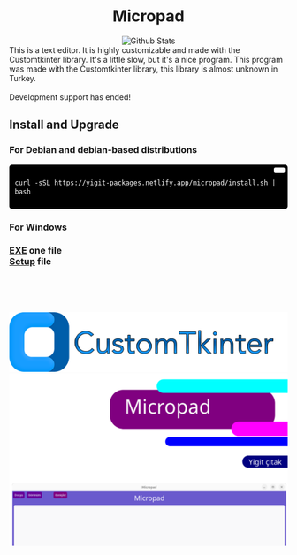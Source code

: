 
<div align="center">
  
  # Micropad
  
  <a>
    <img src="https://github.com/SabanGnc/SabanGnc/assets/139702707/cc75e47a-eda0-498f-bc38-1a9a3e6ea37c" alt="Github Stats" width="1200">
  </a>
<br>
</div>
This is a text editor. It is highly customizable and made with the Customtkinter library. It's a little slow, but it's a nice program. This program was made with the Customtkinter library, this library is almost unknown in Turkey.
<br>
<br>
Development support has ended!

## Install and Upgrade
### For Debian and debian-based distributions
<div style="background-color:#000; color:#fff; padding:10px; border-radius:5px; position:relative;">
  <button style="position:absolute; top:5px; right:5px; background-color:#fff; border:none; color:#000; padding:5px 10px; border-radius:3px;" onclick="navigator.clipboard.writeText('curl -sSL https://yigit-packages.netlify.app/micropad/install.sh | bash')"></button>
  <pre><code>curl -sSL https://yigit-packages.netlify.app/micropad/install.sh | bash</code></pre>
</div>

### For Windows
<h3>
<a href="https://github.com/YigitC7/Micropad/releases/download/1.1/Micropad.exe">EXE</a> one file
<br>
<a href="https://github.com/YigitC7/Micropad/releases/download/1.1/Micropad-setup64.exe">Setup</a> file
</h3>
<br>
<br>
<br>

[![CTk](img/ctk.png)](https://customtkinter.tomschimansky.com/)
<br>
![kapak](img/kapak.png)

